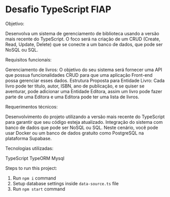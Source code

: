 # Desafio TypeScript FIAP

Objetivo:

Desenvolva um sistema de gerenciamento de biblioteca usando a versão mais recente do TypeScript. O foco será na criação de um CRUD (Create, Read, Update, Delete) que se conecte a um banco de dados, que pode ser NoSQL ou SQL.

Requisitos funcionais:

Gerenciamento de livros: O objetivo do seu sistema será fornecer uma API que possua funcionalidades CRUD para que uma aplicação Front-end possa gerenciar esses dados.
Estrutura Proposta para Entidade Livro: Cada livro pode ter título, autor, ISBN, ano de publicação, e se quiser se aventurar, pode adicionar uma Entidade Editora, assim um livro pode fazer parte de uma Editora e uma Editora pode ter uma lista de livros.

Requerimentos técnicos:

Desenvolvimento do projeto utilizando a versão mais recente do TypeScript para garantir que seu código esteja atualizado.
Integração do sistema com banco de dados que pode ser NoSQL ou SQL. Neste cenário, você pode usar Docker ou um banco de dados gratuito como PostgreSQL na plataforma Supabase.

Tecnologias utilizadas:

TypeScript
TypeORM
Mysql

Steps to run this project:

1. Run `npm i` command
2. Setup database settings inside `data-source.ts` file
3. Run `npm start` command
